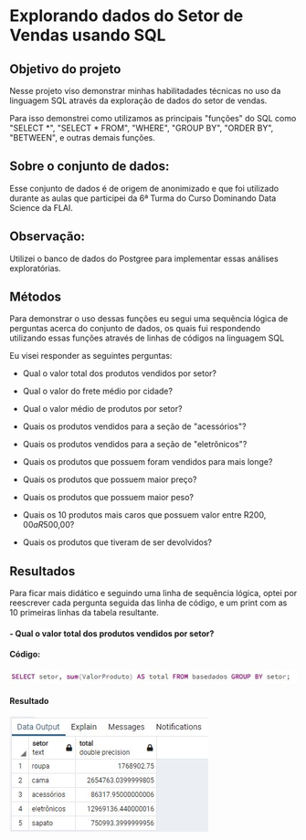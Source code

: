 # Explorando dados do Setor de Vendas usando SQL

## Objetivo do projeto

Nesse projeto viso demonstrar minhas habilitadades técnicas no uso da linguagem SQL através da exploração de dados do setor de vendas.

Para isso demonstrei como utilizamos as principais "funções" do SQL como "SELECT *", "SELECT * FROM", "WHERE", "GROUP BY", "ORDER BY",  "BETWEEN", e outras demais funções.

## Sobre o conjunto de dados:

Esse conjunto de dados é de origem de anonimizado e que foi utilizado durante as aulas que participei da 6ª Turma do Curso Dominando Data Science da FLAI.

## Observação:
Utilizei o banco de dados do Postgree para implementar essas análises exploratórias.

## Métodos

Para demonstrar o uso dessas funções eu segui uma sequência lógica de perguntas acerca do conjunto de dados, os quais fui respondendo utilizando essas funções através de linhas de códigos na linguagem SQL

Eu visei responder as seguintes perguntas:

- Qual o valor total dos produtos vendidos por setor?

- Qual o valor do frete médio por cidade?

- Qual o valor médio de produtos por setor?

- Quais os produtos vendidos para a seção de "acessórios"?

- Quais os produtos vendidos para a seção de "eletrônicos"?

- Quais os produtos que possuem foram vendidos para mais longe?

- Quais os produtos que possuem maior preço?

- Quais os produtos que possuem maior peso?

- Quais os 10 produtos mais caros que possuem valor entre R$200,00 a R$500,00?

- Quais os produtos que tiveram de ser devolvidos?

## Resultados

Para ficar mais didático e seguindo uma linha de sequência lógica, optei por reescrever cada pergunta seguida das linha de código, e um print com as 10 primeiras linhas da tabela resultante.

#### - Qual o valor total dos produtos vendidos por setor?

#### Código: 
![Alt ou título da imagem](https://github.com/Campos-Silva/SQL_script_01_/blob/main/1_print_codigo.JPG)


#### Resultado
![Alt ou título da imagem](https://github.com/Campos-Silva/SQL_script_01_/blob/main/1_print_resultado.JPG)




